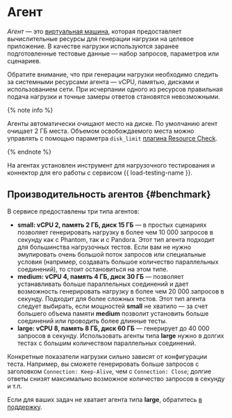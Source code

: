 # Агент

_Агент_ — это [виртуальная машина](../../glossary/vm.md), которая предоставляет вычислительные ресурсы для генерации нагрузки на целевое приложение. В качестве нагрузки используются заранее подготовленные тестовые данные — набор запросов, параметров или сценариев.

Обратите внимание, что при генерации нагрузки необходимо следить за системными ресурсами агента — vCPU, памятью, дисками и использованием сети. При исчерпании одного из ресурсов правильная подача нагрузки и точные замеры ответов становятся невозможными. 

{% note info %}

Агенты автоматически очищают место на диске. По умолчанию агент очищает 2 ГБ места. Объемом освобождаемого места можно управлять с помощью параметра `disk_limit` [плагина Resource Check](resource-check.md).

{% endnote %}

На агентах установлен инструмент для нагрузочного тестирования и коннектор для его работы с сервисом {{ load-testing-name }}.

## Производительность агентов {#benchmark}

В сервисе предоставлены три типа агентов:

* **small: vCPU 2, память 2 ГБ, диск 15 ГБ** — в простых сценариях позволяет генерировать нагрузку в более чем 10 000 запросов в секунду как с Phantom, так и с Pandora. Этот тип агента подходит для большинства нагрузочных тестов. Если вам не нужно эмулировать очень большой поток запросов или специальные условия (например, создавать большое количество параллельных соединений), то стоит остановиться на этом типе.
* **medium: vCPU 4, память 4 ГБ, диск 30 ГБ** — позволяет устанавливать больше параллельных соединений и дает возможность генерировать нагрузку в более чем 20 000 запросов в секунду. Подходит для более сложных тестов. Этот тип агента следует выбирать, если мощностей **small** не хватило — за счет большего объема памяти **medium** позволит установить больше соединений или проводить более длинные тесты. 
* **large: vCPU 8, память 8 ГБ, диск 60 ГБ** — генерирует до 40 000 запросов в секунду. Использовать агенты типа **large** нужно в долгих тестах с большим количеством параллельных соединений.

Конкретные показатели нагрузки сильно зависят от конфигурации теста. Например, вы сможете генерировать больше запросов с заголовком `Connection: Keep-Alive`, чем с `Connection: Close`; долгие ответы снизят максимально возможное количество запросов в секунду и т.п.

Если для ваших задач не хватает агента типа **large**, обратитесь [в поддержку](../../support/overview.md).

